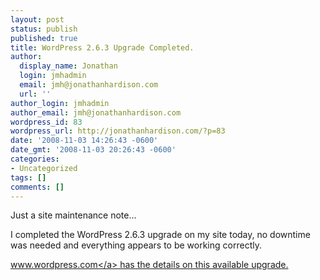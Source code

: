 ```yaml
---
layout: post
status: publish
published: true
title: WordPress 2.6.3 Upgrade Completed.
author:
  display_name: Jonathan
  login: jmhadmin
  email: jmh@jonathanhardison.com
  url: ''
author_login: jmhadmin
author_email: jmh@jonathanhardison.com
wordpress_id: 83
wordpress_url: http://jonathanhardison.com/?p=83
date: '2008-11-03 14:26:43 -0600'
date_gmt: '2008-11-03 20:26:43 -0600'
categories:
- Uncategorized
tags: []
comments: []
---
```

<p>Just a site maintenance note...</p>
<p>I completed the WordPress 2.6.3 upgrade on my site today, no downtime was needed and everything appears to be working correctly.</p>
<p><a href="http:&#47;&#47;www.wordpress.com">www.wordpress.com<&#47;a> has the details on this available upgrade.</p>
